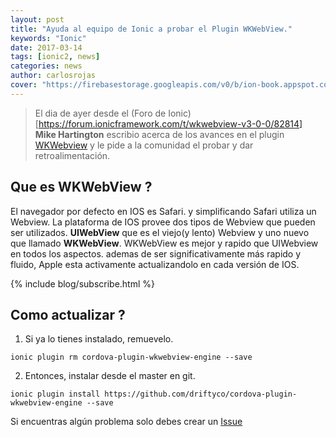 ```yaml
---
layout: post
title: "Ayuda al equipo de Ionic a probar el Plugin WKWebView."
keywords: "Ionic"
date: 2017-03-14
tags: [ionic2, news]
categories: news
author: carlosrojas
cover: "https://firebasestorage.googleapis.com/v0/b/ion-book.appspot.com/o/posts%2F2017-03-14-help-testing-WKWebview%2FUntitled-1.png?alt=media&token=81b1dfa4-b01c-45c8-abe2-deddb27b6803"
---
```

> El dia de ayer desde el (Foro de Ionic)[https://forum.ionicframework.com/t/wkwebview-v3-0-0/82814] **Mike Hartington** escribio acerca de los avances en el plugin [WKWebview](https://github.com/apache/cordova-plugin-wkwebview-engine) y le pide a la comunidad el probar y dar retroalimentación.

<amp-img width="1400" height="440" layout="responsive" src="https://firebasestorage.googleapis.com/v0/b/ion-book.appspot.com/o/posts%2F2017-03-14-help-testing-WKWebview%2FUntitled-1.png?alt=media&token=81b1dfa4-b01c-45c8-abe2-deddb27b6803"></amp-img> 

## Que es WKWebView ?

El navegador por defecto en IOS es Safari. y simplificando Safari utiliza un Webview. La plataforma de IOS provee dos tipos de Webview que pueden ser utilizados. **UIWebView** que es el viejo(y lento) Webview y uno nuevo que llamado **WKWebView**. WKWebView es mejor y rapido que UIWebview en todos los aspectos. ademas de ser significativamente más rapido y fluido, Apple esta activamente actualizandolo en cada versión de IOS.

{% include blog/subscribe.html %}

<amp-img width="852" height="516" layout="" src="https://firebasestorage.googleapis.com/v0/b/ion-book.appspot.com/o/posts%2F2017-03-14-help-testing-WKWebview%2FCaptura%20de%20pantalla%202017-03-14%20a%20las%209.30.43%20a.m..png?alt=media&token=59240375-c107-4ffc-ac2a-720b0d4af2ec"></amp-img> 

## Como actualizar ?

1. Si ya lo tienes instalado, remuevelo.

````
ionic plugin rm cordova-plugin-wkwebview-engine --save
````

2. Entonces, instalar desde el master en git.

````
ionic plugin install https://github.com/driftyco/cordova-plugin-wkwebview-engine --save
````

Si encuentras algún problema solo debes crear un [Issue](https://github.com/driftyco/cordova-plugin-wkwebview-engine/issues)



